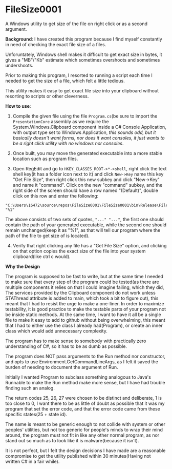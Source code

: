 # FileSize0001

A Windows utility to get size of the file on right click or as a second argument.

**Background**:
I have created this program because I find myself constantly in need of checking the exact file size of a files.  

Unforuntately, Windows shell makes it difficult to get exact size in bytes, it gives a "MB"/"Kb" estimate which sometimes overshoots and sometimes undershoots.

Prior to making this program, I resorted to running a script each time I needed to get the size of a file, which felt a little tedious.

This utility makes it easy to get exact file size into your clipboard without resorting to scripts or other cleverness.

**How to use**:

1. Compile the given file using the file `Program.cs`(be sure to import the `PresentationCore` assembly as we require the System.Windows.Clipboard component inside a C# Console Application, with output type set to Windows Application, 
*this sounds odd, but it basically doesn't want forms, nor does it want consoles, it just wants 
to be a right click utility with no windows nor consoles*. 

2. Once built, you may move the generated executable into a more stable location such as program files.

3. Open RegEdit and go to `HKEY_CLASSES_ROOT->*->shell`, right click the text shell key(it has a folder icon next to it) and click `New->Key`
name this key "Get File Size", then right click this new subkey and click "New->Key" and name it "command". Click on the new "command" subkey,
and the right side of the screen should have a row named "(Default)", double click on this row and enter the following:

```
"C:\Users\16472\source\repos\FileSize0001\FileSize0001\bin\Release\FileSize0001.exe" "%1"
```

The above consists of two sets of quotes, `"..." "..."`, the first one should contain the path of your generated executable, while the second one should remain unchanged(keep it as "%1", as that will tell our program where the path of the file to get size of is located).

4. Verify that right clicking any file has a "Get File Size" option, and clicking on that option copies the exact size of the file into your system clipboard(like ctrl c would).

**Why the Design**

The program is supposed to be fast to write, but at the same time I needed to make sure that every step of the program could be tested(as there are multiple components it relies on that I could imagine failing, which they did, The services provided by the Clipboard component do not work unless STAThread attribute is added to main, which took a bit to figure out), this meant that
I had to resist the urge to make a one-liner. In order to maximize testability, it is good practice to make the testable parts of your program
not be inside static methods. At the same time, I want to have it all be a single file to make it easy to add to github without being
overwhelming, this meant that I had to either use the class I already had(Program), or create an inner class which would add unnecessary complexity.

The program has to make sense to somebody with practically zero understanding of C#, so it has to be as dumb as possible.

The program does NOT pass arguments to the Run method nor constructor, and opts to use Environment.GetCommandLineArgs, as I felt it saved the burden
of needing to document the argument of Run.

Initially I wanted Program to subclass something analogous to Java's Runnable to make the Run method make more sense, but I have had trouble finding 
such an analog. 

The return codes 25, 26, 27 were chosen to be distinct and deliberate, 1 is too close to 0, I want there to be as little of doubt as possible
that it was my program that set the error code, and that the error code came from these specific states(25 + state id).

The name is meant to be generic enough to not collide with system or other peoples' utilities, but not too generic for people's minds to wrap their mind around, the program must not fit in like any other normal program, as nor stand out so much as to look like it is malware(because it isn't).

It is not perfect, but I felt the design decisions I have made are a reasonable compromise to get the utility published within 30 minutes(Having not written C# in a fair while).
 
